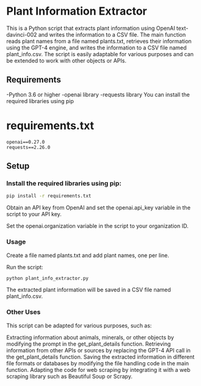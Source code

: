 # Plant Information Extractor 
This is a Python script that extracts plant information using OpenAI text-davinci-002 and writes the information to a CSV file. The main function reads plant names from a file named plants.txt, retrieves their information using the GPT-4 engine, and writes the information to a CSV file named plant_info.csv. The script is easily adaptable for various purposes and can be extended to work with other objects or APIs.

## Requirements

-Python 3.6 or higher
-openai library
-requests library
You can install the required libraries using pip

# requirements.txt
```
openai==0.27.0
requests==2.26.0
```

## Setup
### Install the required libraries using pip:

```bash
pip install -r requirements.txt
```

Obtain an API key from OpenAI and set the openai.api_key variable in the script to your API key.

Set the openai.organization variable in the script to your organization ID.

### Usage
Create a file named plants.txt and add plant names, one per line.

Run the script:

```bash
python plant_info_extractor.py
```

The extracted plant information will be saved in a CSV file named plant_info.csv.

### Other Uses

This script can be adapted for various purposes, such as:

Extracting information about animals, minerals, or other objects by modifying the prompt in the get_plant_details function.
Retrieving information from other APIs or sources by replacing the GPT-4 API call in the get_plant_details function.
Saving the extracted information in different file formats or databases by modifying the file handling code in the main function.
Adapting the code for web scraping by integrating it with a web scraping library such as Beautiful Soup or Scrapy.
